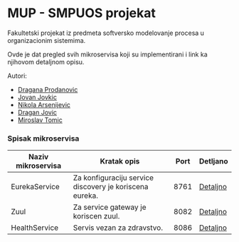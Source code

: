 # MUP - SMPUOS projekat

Fakultetski projekat iz predmeta softversko modelovanje procesa u organizacionim sistemima.

Ovde je dat pregled svih mikroservisa koji su implementirani i link ka njihovom detaljnom opisu.

Autori:
* [Dragana Prodanovic](https://github.com/)
* [Jovan Jovkic](https://github.com/)
* [Nikola Arsenijevic](https://github.com/)
* [Dragan Jovic](https://github.com/)
* [Miroslav Tomic](https://github.com/tmiroslav97)

### Spisak mikroservisa

Naziv mikroservisa | Kratak opis | Port | Detljano
------------ | ------------- | ------------- | -------------
EurekaService | Za konfiguraciju service discovery je koriscena eureka. |  8761 |  [Detaljno](EurekaService/README.md)
Zuul | Za service gateway je koriscen zuul. |  8082 |  [Detaljno](Zuul/README.md)
HealthService | Servis vezan za zdravstvo. |  8086 |  [Detaljno](HealthService/README.md)
